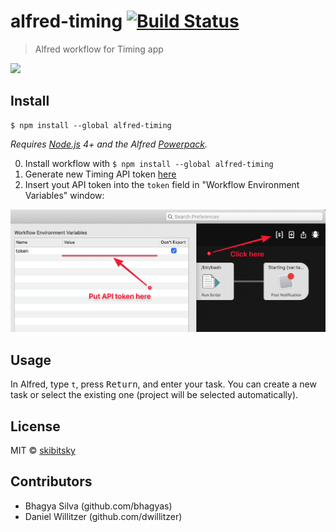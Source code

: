 # alfred-timing [![Build Status](https://travis-ci.org/skibitsky/alfred-timing.svg?branch=master)](https://travis-ci.org/skibitsky/alfred-timing)

> Alfred workflow for Timing app

<img src="screenshot.png" width="694">

## Install

```
$ npm install --global alfred-timing
```

*Requires [Node.js](https://nodejs.org) 4+ and the Alfred [Powerpack](https://www.alfredapp.com/powerpack/).*



0. Install workflow with  ```$ npm install --global alfred-timing```
1. Generate new Timing API token [here](https://web.timingapp.com/integrations/tokens)
2. Insert yout API token into the `token` field in "Workflow Environment Variables" window:
<img src="variable-window.png" width="694">

## Usage

In Alfred, type `t`, press <kbd>Return</kbd>, and enter your task.
You can create a new task or select the existing one (project will be selected automatically).

## License

MIT © [skibitsky](http://skibitsky.com)

## Contributors
- Bhagya Silva (github.com/bhagyas)
- Daniel Willitzer (github.com/dwillitzer)
